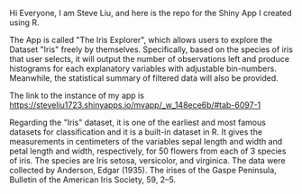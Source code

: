 Hi Everyone, I am Steve Liu, and here is the repo for the Shiny App I created using R. 

The App is called "The Iris Explorer", which allows users to explore the Dataset "Iris" freely by themselves. Specifically, based on the species of iris that user selects, it will output the number of observations left and produce histograms for each explanatory variables with adjustable bin-numbers. Meanwhile, the statistical summary of filtered data will also be provided.

The link to the instance of my app is https://steveliu1723.shinyapps.io/myapp/_w_148ece6b/#tab-6097-1

Regarding the "Iris" dataset, it is one of the earliest and most famous datasets for classification and it is a built-in dataset in R. It gives the measurements in centimeters of the variables sepal length and width and petal length and width, respectively, for 50 flowers from each of 3 species of iris. The species are Iris setosa, versicolor, and virginica. The data were collected by Anderson, Edgar (1935). The irises of the Gaspe Peninsula, Bulletin of the American Iris Society, 59, 2–5.


